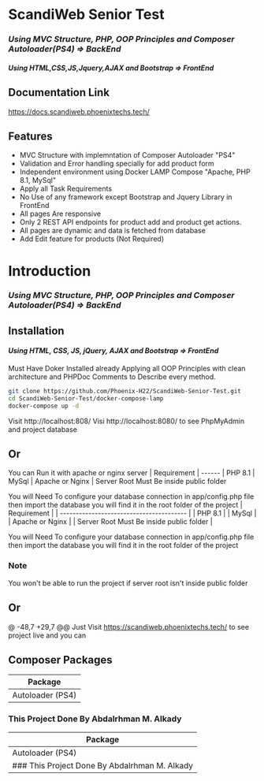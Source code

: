# ScandiWeb Senior Test
### _Using MVC Structure, PHP, OOP Principles and Composer Autoloader(PS4) => BackEnd_
#### _Using HTML,CSS,JS,Jquery,AJAX and Bootstrap => FrontEnd_

## Documentation Link
https://docs.scandiweb.phoenixtechs.tech/

## Features

- MVC Structure with implemntation of Composer Autoloader "PS4"
- Validation and Error handling specially for add product form
- Independent environment using Docker LAMP Compose "Apache, PHP 8.1, MySql"
- Apply all Task Requirements
- No Use of any framework except Bootstrap and Jquery Library in FrontEnd
- All pages Are responsive
- Only 2 REST API endpoints for product add and product get actions.
- All pages are dynamic and data is fetched from database
- Add Edit feature for products (Not Required)
# Introduction

### _Using MVC Structure, PHP, OOP Principles and Composer Autoloader(PS4) => BackEnd_

## Installation
#### _Using HTML, CSS, JS, jQuery, AJAX and Bootstrap => FrontEnd_

Must Have Doker Installed already
Applying all OOP Principles with clean architecture and PHPDoc Comments to Describe every method.

```sh
git clone https://github.com/Phoenix-H22/ScandiWeb-Senior-Test.git
cd ScandiWeb-Senior-Test/docker-compose-lamp
docker-compose up -d
```
Visit http://localhost:808/
Visi http://localhost:8080/ to see PhpMyAdmin and project database 
## Or

You can Run it with apache or nginx server
| Requirement
| ------
| PHP 8.1
| MySql
| Apache or Nginx
| Server Root Must Be inside public folder

You will Need To configure your database connection in app/config.php file
then import the database you will find it in the root folder of the project
| Requirement                              |
| ---------------------------------------- |
| PHP 8.1                                  |
| MySql                                    |
| Apache or Nginx                          |
| Server Root Must Be inside public folder |

You will Need To configure your database connection in app/config.php file then import the database you will find it in the root folder of the project

### Note

You won't be able to run the project if server root isn't inside public folder

## Or
@ -48,7 +29,7 @@ Just Visit https://scandiweb.phoenixtechs.tech/ to see project live and you can

## Composer Packages

| Package
| ------ 
| Autoloader (PS4) 
### This Project Done By Abdalrhman M. Alkady
| Package                                       |
| --------------------------------------------- |
| Autoloader (PS4)                              |
| ### This Project Done By Abdalrhman M. Alkady |
